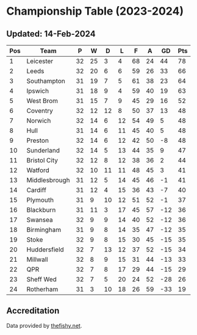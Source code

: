 # Championship Table (2023-2024)
## Updated: 14-Feb-2024

| Pos | Team | P | W | D | L | F | A | GD | Pts |
| --- | --- | --- | --- | --- | --- | --- | --- | --- | --- |
| 1 | Leicester | 32 | 25 | 3 | 4 | 68 | 24 | 44 | 78 |
| 2 | Leeds | 32 | 20 | 6 | 6 | 59 | 26 | 33 | 66 |
| 3 | Southampton | 31 | 19 | 7 | 5 | 61 | 38 | 23 | 64 |
| 4 | Ipswich | 31 | 18 | 9 | 4 | 59 | 40 | 19 | 63 |
| 5 | West Brom | 31 | 15 | 7 | 9 | 45 | 29 | 16 | 52 |
| 6 | Coventry | 32 | 12 | 12 | 8 | 50 | 37 | 13 | 48 |
| 7 | Norwich | 32 | 14 | 6 | 12 | 54 | 49 | 5 | 48 |
| 8 | Hull | 31 | 14 | 6 | 11 | 45 | 40 | 5 | 48 |
| 9 | Preston | 32 | 14 | 6 | 12 | 42 | 50 | -8 | 48 |
| 10 | Sunderland | 32 | 14 | 5 | 13 | 44 | 35 | 9 | 47 |
| 11 | Bristol City | 32 | 12 | 8 | 12 | 38 | 36 | 2 | 44 |
| 12 | Watford | 32 | 10 | 11 | 11 | 48 | 45 | 3 | 41 |
| 13 | Middlesbrough | 31 | 12 | 5 | 14 | 45 | 46 | -1 | 41 |
| 14 | Cardiff | 31 | 12 | 4 | 15 | 36 | 43 | -7 | 40 |
| 15 | Plymouth | 31 | 9 | 10 | 12 | 51 | 52 | -1 | 37 |
| 16 | Blackburn | 31 | 11 | 3 | 17 | 45 | 57 | -12 | 36 |
| 17 | Swansea | 32 | 9 | 9 | 14 | 40 | 52 | -12 | 36 |
| 18 | Birmingham | 31 | 9 | 8 | 14 | 35 | 47 | -12 | 35 |
| 19 | Stoke | 32 | 9 | 8 | 15 | 30 | 45 | -15 | 35 |
| 20 | Huddersfield | 32 | 7 | 13 | 12 | 37 | 52 | -15 | 34 |
| 21 | Millwall | 32 | 8 | 9 | 15 | 31 | 44 | -13 | 33 |
| 22 | QPR | 32 | 7 | 8 | 17 | 29 | 44 | -15 | 29 |
| 23 | Sheff Wed | 32 | 7 | 5 | 20 | 24 | 52 | -28 | 26 |
| 24 | Rotherham | 31 | 3 | 10 | 18 | 26 | 59 | -33 | 19 |

## Accreditation 

Data provided by [thefishy.net](https://www.thefishy.net/).